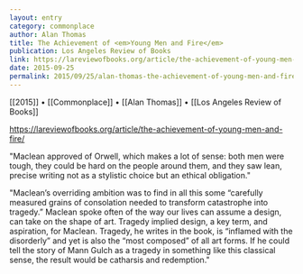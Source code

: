 ```yaml
---
layout: entry
category: commonplace
author: Alan Thomas
title: The Achievement of <em>Young Men and Fire</em>
publication: Los Angeles Review of Books
link: https://lareviewofbooks.org/article/the-achievement-of-young-men-and-fire/
date: 2015-09-25
permalink: 2015/09/25/alan-thomas-the-achievement-of-young-men-and-fire
---
```


[[2015]] • [[Commonplace]] • [[Alan Thomas]] • [[Los Angeles Review of Books]]

https://lareviewofbooks.org/article/the-achievement-of-young-men-and-fire/

"Maclean approved of Orwell, which makes a lot of sense: both men were tough, they could be hard on the people around them, and they saw lean, precise writing not as a stylistic choice but an ethical obligation."

"Maclean’s overriding ambition was to find in all this some “carefully measured grains of consolation needed to transform catastrophe into tragedy.” Maclean spoke often of the way our lives can assume a design, can take on the shape of art. Tragedy implied design, a key term, and aspiration, for Maclean. Tragedy, he writes in the book, is “inflamed with the disorderly” and yet is also the “most composed” of all art forms. If he could tell the story of Mann Gulch as a tragedy in something like this classical sense, the result would be catharsis and redemption."

